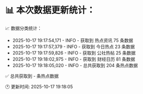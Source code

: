 📊 本次数据更新统计：
==========================

📈 数据分类统计：
- 2025-10-17 19:17:54,171 - INFO - 获取到 热点资讯 75 条数据
- 2025-10-17 19:17:57,379 - INFO - 获取到 今日热点 23 条数据
- 2025-10-17 19:17:59,826 - INFO - 获取到 公社热帖 25 条数据
- 2025-10-17 19:18:02,975 - INFO - 获取到 财经日历 81 条数据
- 2025-10-17 19:18:05,020 - INFO - 总共获取到 204 条热点数据

✅ 总共获取到 - 条热点数据

🕐 更新时间: 2025-10-17 19:18:05
